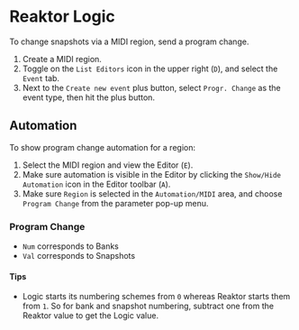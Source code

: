 # Reaktor Logic

To change snapshots via a MIDI region, send a program change.

1. Create a MIDI region.
2. Toggle on the `List Editors` icon in the upper right (`D`), and select the `Event` tab.
3. Next to the `Create new event` plus button, select `Progr. Change` as the event type, then hit the plus button.

## Automation

To show program change automation for a region:

1. Select the MIDI region and view the Editor (`E`).
2. Make sure automation is visible in the Editor by clicking the `Show/Hide Automation` icon in the Editor toolbar (`A`).
3. Make sure `Region` is selected in the `Automation/MIDI` area, and choose `Program Change` from the parameter pop-up menu.

### Program Change

- `Num` corresponds to Banks
- `Val` corresponds to Snapshots

#### Tips

- Logic starts its numbering schemes from `0` whereas Reaktor starts them from `1`. So for bank and snapshot numbering, subtract one from the Reaktor value to get the Logic value.